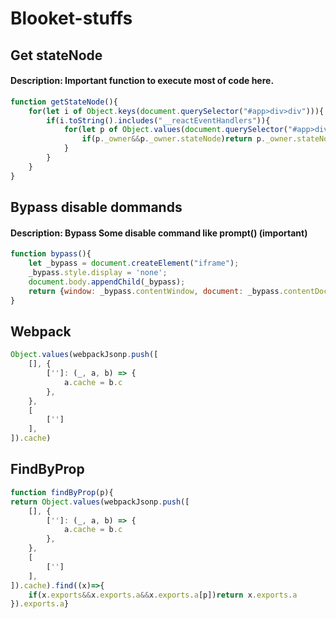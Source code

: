 # Blooket-stuffs
## Get stateNode
#### Description: Important function to execute most of code here.
```js
function getStateNode(){
    for(let i of Object.keys(document.querySelector("#app>div>div"))){
        if(i.toString().includes("__reactEventHandlers")){
            for(let p of Object.values(document.querySelector("#app>div>div")[i].children.filter(n=>n))){
                if(p._owner&&p._owner.stateNode)return p._owner.stateNode
            }
        }
    }
}
```

## Bypass disable dommands
#### Description: Bypass Some disable command like prompt() (important)
```js
function bypass(){
    let _bypass = document.createElement("iframe");
    _bypass.style.display = 'none';
    document.body.appendChild(_bypass);
    return {window: _bypass.contentWindow, document: _bypass.contentDocument}
}
```

## Webpack
```js
Object.values(webpackJsonp.push([
    [], {
        ['']: (_, a, b) => {
            a.cache = b.c
        },
    },
    [
        ['']
    ],
]).cache)
```

## FindByProp
```js
function findByProp(p){
return Object.values(webpackJsonp.push([
    [], {
        ['']: (_, a, b) => {
            a.cache = b.c
        },
    },
    [
        ['']
    ],
]).cache).find((x)=>{
    if(x.exports&&x.exports.a&&x.exports.a[p])return x.exports.a
}).exports.a}
```
